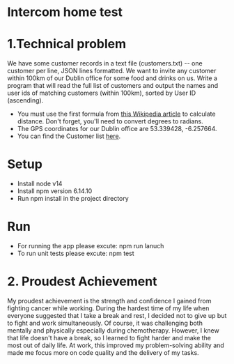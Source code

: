 # Intercom home test

# 1.Technical problem


We have some customer records in a text file (customers.txt) -- one customer per line, JSON lines formatted. We want to invite any customer within 100km of our Dublin office for some food and drinks on us. Write a program that will read the full list of customers and output the names and user ids of matching customers (within 100km), sorted by User ID (ascending).
  - You must use the first formula from [this Wikipedia article](https://en.wikipedia.org/wiki/Great-circle_distance) to calculate distance. Don't forget, you'll need to convert degrees to radians.
  - The GPS coordinates for our Dublin office are 53.339428, -6.257664.
  - You can find the Customer list [here](https://s3.amazonaws.com/intercom-take-home-test/customers.txt).

# Setup

  - Install node v14
  - Install npm version 6.14.10
  - Run npm install in the project directory

# Run

  - For running the app please excute: npm run lanuch
  - To run unit tests please excute: npm test


# 2. Proudest Achievement

My proudest achievement is the strength and confidence I gained from fighting cancer while working.
During the hardest time of my life when everyone suggested that I take a break and rest, I decided not to give up but to fight and work simultaneously.
Of course, it was challenging both mentally and physically especially during chemotherapy. However,  I knew that life doesn't have a break, so I learned to fight harder and make the most out of daily life.
At work, this improved my problem-solving ability and made me focus more on code quality and the delivery of my tasks.
